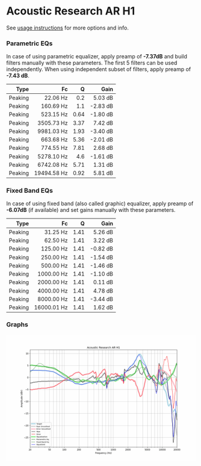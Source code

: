 # Acoustic Research AR H1
See [usage instructions](https://github.com/jaakkopasanen/AutoEq#usage) for more options and info.

### Parametric EQs
In case of using parametric equalizer, apply preamp of **-7.37dB** and build filters manually
with these parameters. The first 5 filters can be used independently.
When using independent subset of filters, apply preamp of **-7.43 dB**.

| Type    | Fc          |    Q | Gain     |
|--------:|------------:|-----:|---------:|
| Peaking | 22.06 Hz    | 0.2  | 5.03 dB  |
| Peaking | 160.69 Hz   | 1.1  | -2.83 dB |
| Peaking | 523.15 Hz   | 0.64 | -1.80 dB |
| Peaking | 3505.73 Hz  | 3.37 | 7.42 dB  |
| Peaking | 9981.03 Hz  | 1.93 | -3.40 dB |
| Peaking | 663.68 Hz   | 5.36 | -2.01 dB |
| Peaking | 774.55 Hz   | 7.81 | 2.68 dB  |
| Peaking | 5278.10 Hz  | 4.6  | -1.61 dB |
| Peaking | 6742.08 Hz  | 5.71 | 1.31 dB  |
| Peaking | 19494.58 Hz | 0.92 | 5.81 dB  |

### Fixed Band EQs
In case of using fixed band (also called graphic) equalizer, apply preamp of **-6.07dB**
(if available) and set gains manually with these parameters.

| Type    | Fc          |    Q | Gain     |
|--------:|------------:|-----:|---------:|
| Peaking | 31.25 Hz    | 1.41 | 5.26 dB  |
| Peaking | 62.50 Hz    | 1.41 | 3.22 dB  |
| Peaking | 125.00 Hz   | 1.41 | -0.82 dB |
| Peaking | 250.00 Hz   | 1.41 | -1.54 dB |
| Peaking | 500.00 Hz   | 1.41 | -1.46 dB |
| Peaking | 1000.00 Hz  | 1.41 | -1.10 dB |
| Peaking | 2000.00 Hz  | 1.41 | 0.11 dB  |
| Peaking | 4000.00 Hz  | 1.41 | 4.78 dB  |
| Peaking | 8000.00 Hz  | 1.41 | -3.44 dB |
| Peaking | 16000.01 Hz | 1.41 | 1.62 dB  |

### Graphs
![](./Acoustic%20Research%20AR%20H1.png)